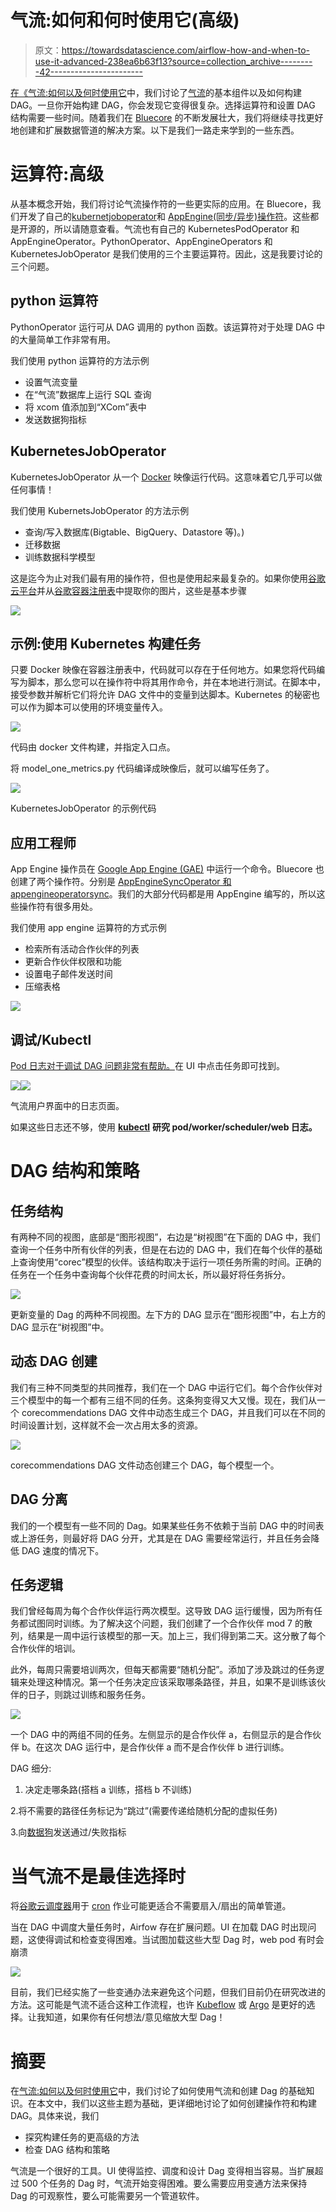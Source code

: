 # 气流:如何和何时使用它(高级)

> 原文：<https://towardsdatascience.com/airflow-how-and-when-to-use-it-advanced-238ea6b63f13?source=collection_archive---------42----------------------->

[在《气流:如何以及何时使用它](https://medium.com/@alexagriffith/airflow-how-and-when-to-use-it-2e07108ac9f5)中，我们讨论了[气流](https://airflow.apache.org/docs/)的基本组件以及如何构建 DAG。一旦你开始构建 DAG，你会发现它变得很复杂。选择运算符和设置 DAG 结构需要一些时间。随着我们在 [Bluecore](https://www.bluecore.com/) 的不断发展壮大，我们将继续寻找更好地创建和扩展数据管道的解决方案。以下是我们一路走来学到的一些东西。

# 运算符:高级

从基本概念开始，我们将讨论气流操作符的一些更实际的应用。在 Bluecore，我们开发了自己的[kubernetjoboperator](https://github.com/TriggerMail/incubator-airflow/blob/master/airflow/contrib/operators/kubernetes_operator.py)和 [AppEngine(同步/异步)操作符](https://github.com/TriggerMail/incubator-airflow/blob/master/airflow/contrib/operators/app_engine_operator.py)。这些都是开源的，所以请随意查看。气流也有自己的 KubernetesPodOperator 和 AppEngineOperator。PythonOperator、AppEngineOperators 和 KubernetesJobOperator 是我们使用的三个主要运算符。因此，这是我要讨论的三个问题。

## python 运算符

PythonOperator 运行可从 DAG 调用的 python 函数。该运算符对于处理 DAG 中的大量简单工作非常有用。

我们使用 python 运算符的方法示例

*   设置气流变量
*   在“气流”数据库上运行 SQL 查询
*   将 xcom 值添加到“XCom”表中
*   发送数据狗指标

## KubernetesJobOperator

KubernetesJobOperator 从一个 [Docker](https://www.docker.com/) 映像运行代码。这意味着它几乎可以做任何事情！

我们使用 KubernetsJobOperator 的方法示例

*   查询/写入数据库(Bigtable、BigQuery、Datastore 等)。)
*   迁移数据
*   训练数据科学模型

这是迄今为止对我们最有用的操作符，但也是使用起来最复杂的。如果你使用[谷歌云平台](https://cloud.google.com/gcp/?utm_source=google&utm_medium=cpc&utm_campaign=na-US-all-en-dr-bkws-all-all-trial-b-dr-1008076&utm_content=text-ad-lpsitelinkCCexp2-any-DEV_c-CRE_113120492407-ADGP_Hybrid+%7C+AW+SEM+%7C+BKWS+%7C+US+%7C+en+%7C+BMM+~+Google+Cloud+Platform-KWID_43700009942847394-kwd-26415333781&utm_term=KW_%2Bgoogle%20%2Bcloud%20%2Bplatform-ST_%2Bgoogle+%2Bcloud+%2Bplatform&gclid=EAIaIQobChMIqcvU0vS76QIVI_3jBx0jXguvEAAYASAAEgL4L_D_BwE)并从[谷歌容器注册表](https://cloud.google.com/container-registry)中提取你的图片，这些是基本步骤

![](img/b70440ac607198694dc8cbbf310d4582.png)

## 示例:使用 Kubernetes 构建任务

只要 Docker 映像在容器注册表中，代码就可以存在于任何地方。如果您将代码编写为脚本，那么您可以在操作符中将其用作命令，并在本地进行测试。在脚本中，接受参数并解析它们将允许 DAG 文件中的变量到达脚本。Kubernetes 的秘密也可以作为脚本可以使用的环境变量传入。

![](img/93f20023c6900407c8a0ed19e20e763c.png)

代码由 docker 文件构建，并指定入口点。

将 model_one_metrics.py 代码编译成映像后，就可以编写任务了。

![](img/98f44fdcd0a849bb721349ee574f08b2.png)

KubernetesJobOperator 的示例代码

## 应用工程师

App Engine 操作员在 [Google App Engine (GAE)](https://cloud.google.com/appengine) 中运行一个命令。Bluecore 也创建了两个操作符。分别是 [AppEngineSyncOperator 和 appengineoperatorsync](https://github.com/TriggerMail/incubator-airflow/blob/master/airflow/contrib/operators/app_engine_operator.py)。我们的大部分代码都是用 AppEngine 编写的，所以这些操作符有很多用处。

我们使用 app engine 运算符的方式示例

*   检索所有活动合作伙伴的列表
*   更新合作伙伴权限和功能
*   设置电子邮件发送时间
*   压缩表格

![](img/a4053a695ec87ac0dcc26e32e2e78350.png)

## 调试/Kubectl

[Pod 日志对于调试 DAG 问题非常有帮助。](https://medium.com/bluecore-engineering/kubernetes-pod-logging-in-the-airflow-ui-ed9ca6f37e9d)在 UI 中点击任务即可找到。

![](img/5cfbe703a31126f29a941eae38e8e2e9.png)![](img/91dab49865556ccf749ea6db1b9d31c6.png)

气流用户界面中的日志页面。

如果这些日志还不够，使用 [**kubectl**](https://kubernetes.io/docs/reference/kubectl/overview/) **研究 pod/worker/scheduler/web 日志。**

# DAG 结构和策略

## 任务结构

有两种不同的视图，底部是“图形视图”，右边是“树视图”在下面的 DAG 中，我们查询一个任务中所有伙伴的列表，但是在右边的 DAG 中，我们在每个伙伴的基础上查询使用“corec”模型的伙伴。该结构取决于运行一项任务所需的时间。正确的任务在一个任务中查询每个伙伴花费的时间太长，所以最好将任务拆分。

![](img/efaf7c4d22c51c7f98fbe378cabe97a7.png)

更新变量的 Dag 的两种不同视图。左下方的 DAG 显示在“图形视图”中，右上方的 DAG 显示在“树视图”中。

## 动态 DAG 创建

我们有三种不同类型的共同推荐，我们在一个 DAG 中运行它们。每个合作伙伴对三个模型中的每一个都有三组不同的任务。这条狗变得又大又慢。现在，我们从一个 corecommendations DAG 文件中动态生成三个 DAG，并且我们可以在不同的时间设置计划，这样就不会一次占用太多的资源。

![](img/bcdf634e5636ff583a98e2a2ea4d1898.png)

corecommendations DAG 文件动态创建三个 DAG，每个模型一个。

## DAG 分离

我们的一个模型有一些不同的 Dag。如果某些任务不依赖于当前 DAG 中的时间表或上游任务，则最好将 DAG 分开，尤其是在 DAG 需要经常运行，并且任务会降低 DAG 速度的情况下。

## 任务逻辑

我们曾经每周为每个合作伙伴运行两次模型。这导致 DAG 运行缓慢，因为所有任务都试图同时训练。为了解决这个问题，我们创建了一个合作伙伴 mod 7 的散列，结果是一周中运行该模型的那一天。加上三，我们得到第二天。这分散了每个合作伙伴的培训。

此外，每周只需要培训两次，但每天都需要“随机分配”。添加了涉及跳过的任务逻辑来处理这种情况。第一个任务决定应该采取哪条路径，并且，如果不是训练该伙伴的日子，则跳过训练和服务任务。

![](img/e28d1bc0da23b6d609144ba271a64ead.png)

一个 DAG 中的两组不同的任务。左侧显示的是合作伙伴 a，右侧显示的是合作伙伴 b。在这次 DAG 运行中，是合作伙伴 a 而不是合作伙伴 b 进行训练。

DAG 细分:

1.  决定走哪条路(搭档 a 训练，搭档 b 不训练)

2.将不需要的路径任务标记为“跳过”(需要传递给随机分配的虚拟任务)

3.向[数据狗](https://www.datadoghq.com/product/)发送通过/失败指标

# 当气流不是最佳选择时

将[谷歌云调度器](https://cloud.google.com/scheduler/docs/creating)用于 [cron](https://en.wikipedia.org/wiki/Cron) 作业可能更适合不需要扇入/扇出的简单管道。

当在 DAG 中调度大量任务时，Airfow 存在扩展问题。UI 在加载 DAG 时出现问题，这使得调试和检查变得困难。当试图加载这些大型 Dag 时，web pod 有时会崩溃

![](img/26e48692942c354de819acd2fecb8429.png)

目前，我们已经实施了一些变通办法来避免这个问题，但我们目前仍在研究改进的方法。这可能是气流不适合这种工作流程，也许 [Kubeflow](https://www.kubeflow.org/) 或 [Argo](https://argoproj.github.io/) 是更好的选择。让我知道，如果你有任何想法/意见缩放大型 Dag！

# 摘要

在[气流:如何以及何时使用它](https://medium.com/@alexagriffith/airflow-how-and-when-to-use-it-2e07108ac9f5)中，我们讨论了如何使用气流和创建 Dag 的基础知识。在本文中，我们以这些主题为基础，更详细地讨论了如何创建操作符和构建 DAG。具体来说，我们

*   探究构建任务的更高级的方法
*   检查 DAG 结构和策略

气流是一个很好的工具。UI 使得监控、调度和设计 Dag 变得相当容易。当扩展超过 500 个任务的 Dag 时，气流开始变得困难。要么需要应用变通方法来保持 Dag 的可观察性，要么可能需要另一个管道软件。